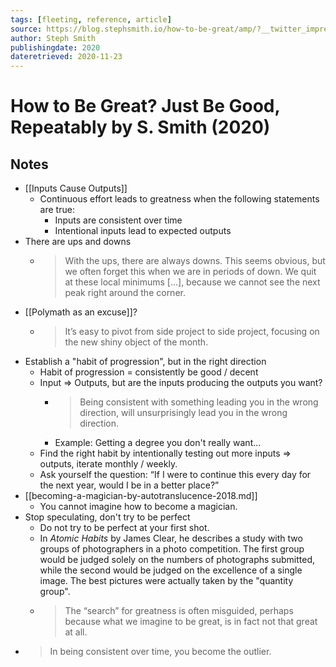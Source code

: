 ```yaml
---
tags: [fleeting, reference, article]
source: https://blog.stephsmith.io/how-to-be-great/amp/?__twitter_impression=true
author: Steph Smith
publishingdate: 2020
dateretrieved: 2020-11-23
---
```


# How to Be Great? Just Be Good, Repeatably by S. Smith (2020)

## Notes

- [[Inputs Cause Outputs]]
  - Continuous effort leads to greatness when the following statements are true:
    - Inputs are consistent over time
    - Intentional inputs lead to expected outputs
- There are ups and downs
  - > With the ups, there are always downs. This seems obvious, but we often forget this when we are in periods of down. We quit at these local minimums [...], because we cannot see the next peak right around the corner. 
- [[Polymath as an excuse]]?
  - > It’s easy to pivot from side project to side project, focusing on the new shiny object of the month.
- Establish a "habit of progression", but in the right direction
  - Habit of progression = consistently be good / decent
  - Input => Outputs, but are the inputs producing the outputs you want?
    - > Being consistent with something leading you in the wrong direction, will unsurprisingly lead you in the wrong direction.
    - Example: Getting a degree you don't really want...
  - Find the right habit by intentionally testing out more inputs => outputs, iterate monthly / weekly.
  - Ask yourself the question: “If I were to continue this every day for the next year, would I be in a better place?”
- [[becoming-a-magician-by-autotranslucence-2018.md]]
  - You cannot imagine how to become a magician.
- Stop speculating, don't try to be perfect
  - Do not try to be perfect at your first shot.
  - In *Atomic Habits* by James Clear, he describes a study with two groups of photographers in a photo competition. The first group would be judged solely on the numbers of photographs submitted, while the second would be judged on the excellence of a single image. The best pictures were actually taken by the "quantity group".
  - > The “search” for greatness is often misguided, perhaps because what we imagine to be great, is in fact not that great at all.
- > In being consistent over time, you become the outlier. 


[//begin]: # "Autogenerated link references for markdown compatibility"
[polymath-as-an-excuse]: polymath-as-an-excuse "Polymath As An Excuse"
[//end]: # "Autogenerated link references"